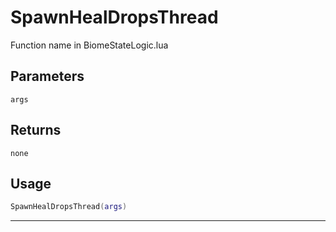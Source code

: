# SpawnHealDropsThread
Function name in BiomeStateLogic.lua
## Parameters
`args`
## Returns
`none`
## Usage
```lua
SpawnHealDropsThread(args)
```
---
